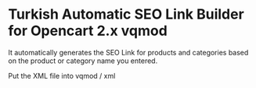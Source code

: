 # Turkish Automatic SEO Link Builder for Opencart 2.x vqmod

It automatically generates the SEO Link for products and categories based on the product or category name you entered.

Put the XML file into vqmod / xml

